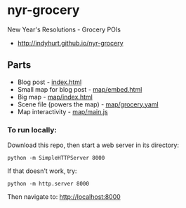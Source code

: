 # nyr-grocery
New Year's Resolutions - Grocery POIs

* http://indyhurt.github.io/nyr-grocery

## Parts

* Blog post - [index.html](index.html)
* Small map for blog post - [map/embed.html](map/embed.html)
* Big map - [map/index.html](map/index.html)
* Scene file (powers the map) - [map/grocery.yaml](map/grocery.yaml#L697-L747)
* Map interactivity - [map/main.js](map/main.js)


### To run locally:

Download this repo, then start a web server in its directory:

    python -m SimpleHTTPServer 8000
    
If that doesn't work, try:

    python -m http.server 8000
    
Then navigate to: [http://localhost:8000](http://localhost:8000)
